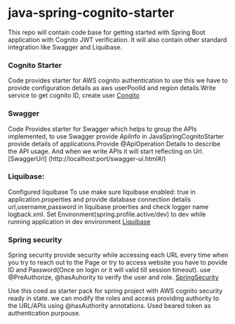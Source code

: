 # java-spring-cognito-starter
This repo will contain code base for getting started with Spring Boot application with Cognito JWT verification. It will also contain other standard integration like Swagger and Liquibase.

### Cognito Starter
Code provides starter for AWS cognito authentication to use this we have to provide configuration details as aws userPoolId and region details.Write service to get cognito ID, create user
[Congito](https://www.baeldung.com/spring-security-oauth-cognito)

### Swagger
Code Provides starter for Swagger which helps to group the APIs implemented, to use Swagger provide ApiInfo in JavaSpringCognitoStarter provide details of applications.Provide @ApiOperation Details to describe the API usage. And when we write APIs it will start reflecting on Url.
[SwaggerUrl] (http://localhost:port/swagger-ui.html#/)


### Liquibase:
Configured liquibase To use make sure liquibase enabled: true in application.properties and provide database connection details url,username,password in liquibase proerties and check logger name logback.xml. Set Environment(spring.profile.active/dev) to dev while running application in dev environment
[Liquibase](https://docs.liquibase.com/)

### Spring security
Spring security provide security while accessing each URL every time when you try to reach out to the Page or try to access website you have to povide ID and Password(Once on login or it will valid till session timeout). use @PreAuthorize, @hasAuhority to verify the user and role.
[SpringSecurity](https://spring.io/projects/spring-security)

Use this coed as starter pack for spring project with AWS cognito security ready in state. we can modify the roles and access providing authority to the URL/APIs using @hasAuthority annotations. Used beared token as authentication purpouse.